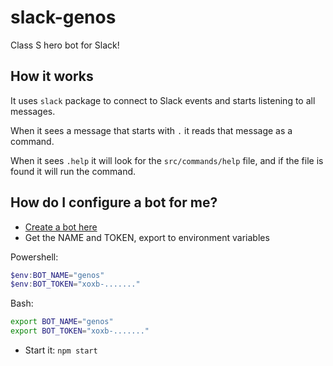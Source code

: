 # slack-genos

Class S hero bot for Slack!

## How it works

It uses `slack` package to connect to Slack events and starts listening to all messages.

When it sees a message that starts with `.` it reads that message as a command.

When it sees `.help` it will look for the `src/commands/help` file, and if the file is found it will run the command.

## How do I configure a bot for me?

- [Create a bot here](https://my.slack.com/services/new/bot)
- Get the NAME and TOKEN, export to environment variables

Powershell:

```powershell
$env:BOT_NAME="genos"
$env:BOT_TOKEN="xoxb-......."
```

Bash:

```bash
export BOT_NAME="genos"
export BOT_TOKEN="xoxb-......."
```

- Start it: `npm start`
